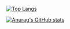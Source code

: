 [![Top Langs](https://github-readme-stats.vercel.app/api/top-langs/?username=weizi-era&layout=compact&show_icons=true&theme=radical)](https://github.com/anuraghazra/github-readme-stats)

[![Anurag's GitHub stats](https://github-readme-stats.vercel.app/api?username=weizi-era&show_icons=true&theme=radical)](https://github.com/anuraghazra/github-readme-stats)
